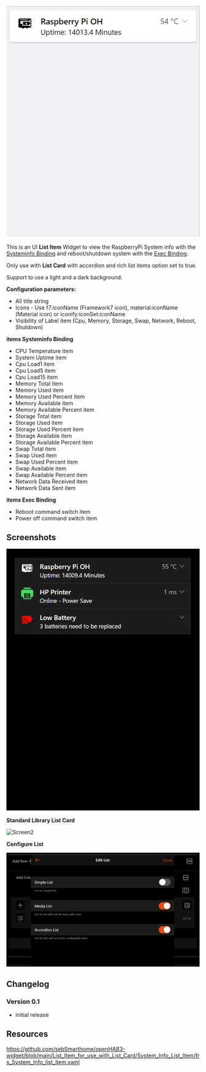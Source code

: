 ![Screen1](https://github.com/sebSmarthome/openHAB3-widget/raw/main/List_Item_for_use_with_List_Card/System_Info_List_Item/screenshots/SystemInfoListItemScreenShot.gif)

This is an UI **List Item** Widget to view the RaspberryPi System info with the [Systeminfo Binding](https://www.openhab.org/addons/bindings/systeminfo/) and reboot/shutdown system with the [Exec Binding](https://www.openhab.org/addons/bindings/exec/).

Only use with **List Card** with accordion and rich list items option set to true.

Support to use a light and a dark background.

**Configuration parameters:**

* All title string
* Icons - Use f7:iconName (Framework7 icon), material:iconName (Material icon) or iconify:iconSet:iconName
* Visibility of Label item (Cpu, Memory, Storage, Swap, Network, Reboot, Shutdown)

**items Systeminfo Binding**

* CPU Temperature item
* System Uptime item
* Cpu Load1 item
* Cpu Load5 item
* Cpu Load15 item
* Memory Total item
* Memory Used item
* Memory Used Percent item
* Memory Available item
* Memory Available Percent item
* Storage Total item
* Storage Used item
* Storage Used Percent item
* Storage Available item
* Storage Available Percent item
* Swap Total item
* Swap Used item
* Swap Used Percent item
* Swap Available item
* Swap Available Percent item
* Network Data Received item
* Network Data Sent item
  
**items Exec Binding**

* Reboot command switch item
* Power off command switch item

## Screenshots

![Screen4](https://github.com/sebSmarthome/openHAB3-widget/raw/main/List_Item_for_use_with_List_Card/System_Info_List_Item/screenshots/SystemInfoListItemScreenShot4.gif)

**Standard Library List Card**

![Screen2](https://github.com/sebSmarthome/openHAB3-widget/raw/main/List_Item_for_use_with_List_Card/System_Info_List_Item/screenshotsSystemInfoListItemScreenShot3.png)

**Configure List**

![Screen3](https://github.com/sebSmarthome/openHAB3-widget/raw/main/List_Item_for_use_with_List_Card/Astro_Moon_List_Item/screenshots/AstroMoonListItemScreenShot2.PNG)

## Changelog

### Version 0.1

* initial release

## Resources

<https://github.com/sebSmarthome/openHAB3-widget/blob/main/List_Item_for_use_with_List_Card/System_Info_List_Item/frs_System_Info_list_item.yaml>